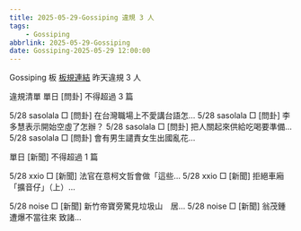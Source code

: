```yaml
---
title: 2025-05-29-Gossiping 違規 3 人
tags:
    - Gossiping
abbrlink: 2025-05-29-Gossiping
date: Gossiping-2025-05-29 12:00:00
---
```

Gossiping 板 [板規連結](https://www.ptt.cc/bbs/Gossiping/M.1637425085.A.07D.html)
昨天違規 3 人
<!-- more -->

違規清單
單日 [問卦] 不得超過 3 篇

5/28 sasolala □ [問卦] 在台灣職場上不愛講台語怎…
5/28 sasolala □ [問卦] 李多慧表示開始空虛了怎辦？
5/28 sasolala □ [問卦] 把人關起來供給吃喝要準備…
5/28 sasolala □ [問卦] 會有男生譴責女生出國亂花…

單日 [新聞] 不得超過 1 篇

5/28 xxio □ [新聞] 法官在意柯文哲會做「這些…
5/28 xxio □ [新聞] 拒絕車廂「擴音仔」（上）…

5/28 noise □ [新聞] 新竹帝寶旁驚見垃圾山　居…
5/28 noise □ [新聞] 翁茂鍾遭爆不當往來 致諸…